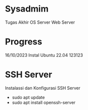 # Sysadmim
Tugas Akhir OS Server Web Server
# Progress
16/10/2023 Instal Ubuntu 22.04
123123

# SSH Server
Instalassi dan Konfigurasi SSH Server
- sudo apt update
- sudo apt install openssh-server

